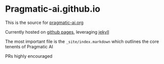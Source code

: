 # Pragmatic-ai.github.io
This is the source for [pragmatic-ai.org](https://pragmatic-ai.org)

Currently hosted on [github pages](https://pages.github.com/), leveraging [jekyll](https://jekyllrb.com/)

The most important file is the `_site/index.markdown` which outlines the core tenents of Pragmatic AI

PRs highly encouraged
